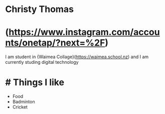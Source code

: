 # Christy Thomas 
# (https://www.instagram.com/accounts/onetap/?next=%2F)
I am student in {Waimea Collage}(https://waimea.school.nz) and I am currently studing digital technology
# # Things I like 
- Food
-  Badminton
- Cricket

  

